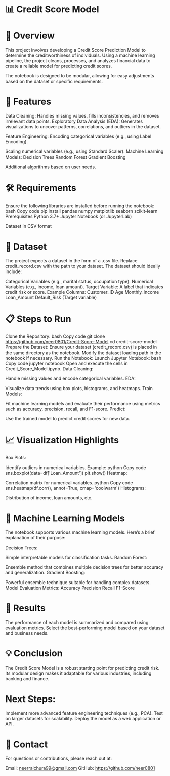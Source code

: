 # 📊 Credit Score Model

# 🌟 Overview
This project involves developing a Credit Score Prediction Model to determine the creditworthiness of individuals. Using a machine learning pipeline, the project cleans, processes, and analyzes financial data to create a reliable model for predicting credit scores.

The notebook is designed to be modular, allowing for easy adjustments based on the dataset or specific requirements.

# 🚀 Features
Data Cleaning: Handles missing values, fills inconsistencies, and removes irrelevant data points.
Exploratory Data Analysis (EDA): Generates visualizations to uncover patterns, correlations, and outliers in the dataset.

Feature Engineering:
Encoding categorical variables (e.g., using Label Encoding).

Scaling numerical variables (e.g., using Standard Scaler).
Machine Learning Models:
Decision Trees
Random Forest
Gradient Boosting

Additional algorithms based on user needs.


# 🛠️ Requirements
Ensure the following libraries are installed before running the notebook:
bash
Copy code
pip install pandas numpy matplotlib seaborn scikit-learn
Prerequisites
Python 3.7+
Jupyter Notebook (or JupyterLab)


Dataset in CSV format
# 📂 Dataset
The project expects a dataset in the form of a .csv file. Replace credit_record.csv with the path to your dataset. The dataset should ideally include:

Categorical Variables (e.g., marital status, occupation type).
Numerical Variables (e.g., income, loan amount).
Target Variable: A label that indicates credit risk or score.
Example Columns:
Customer_ID
Age
Monthly_Income
Loan_Amount
Default_Risk (Target variable)


# 📋 Steps to Run
Clone the Repository:
bash
Copy code
git clone https://github.com/neer0801/Credit-Score-Model
cd credit-score-model
Prepare the Dataset:
Ensure your dataset (credit_record.csv) is placed in the same directory as the notebook.
Modify the dataset loading path in the notebook if necessary.
Run the Notebook:
Launch Jupyter Notebook:
bash
Copy code
jupyter notebook
Open and execute the cells in Credit_Score_Model.ipynb.
Data Cleaning:

Handle missing values and encode categorical variables.
EDA:

Visualize data trends using box plots, histograms, and heatmaps.
Train Models:

Fit machine learning models and evaluate their performance using metrics such as accuracy, precision, recall, and F1-score.
Predict:

Use the trained model to predict credit scores for new data.
# 📈 Visualization Highlights
Box Plots:

Identify outliers in numerical variables.
Example:
python
Copy code
sns.boxplot(data=df['Loan_Amount'])
plt.show()
Heatmap:

Correlation matrix for numerical variables.
python
Copy code
sns.heatmap(df.corr(), annot=True, cmap='coolwarm')
Histograms:

Distribution of income, loan amounts, etc.


# 🤖 Machine Learning Models
The notebook supports various machine learning models. Here’s a brief explanation of their purpose:

Decision Trees:

Simple interpretable models for classification tasks.
Random Forest:

Ensemble method that combines multiple decision trees for better accuracy and generalization.
Gradient Boosting:

Powerful ensemble technique suitable for handling complex datasets.
Model Evaluation Metrics:
Accuracy
Precision
Recall
F1-Score


# 📝 Results
The performance of each model is summarized and compared using evaluation metrics. Select the best-performing model based on your dataset and business needs.

# 💡 Conclusion
The Credit Score Model is a robust starting point for predicting credit risk. Its modular design makes it adaptable for various industries, including banking and finance.

# Next Steps:
Implement more advanced feature engineering techniques (e.g., PCA).
Test on larger datasets for scalability.
Deploy the model as a web application or API.


# 📧 Contact
For questions or contributions, please reach out at:

Email: neerraichura99@gmail.com
GitHub: https://github.com/neer0801
